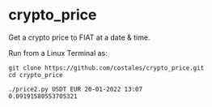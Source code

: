 # crypto_price

Get a crypto price to FIAT at a date &amp; time.

Run from a Linux Terminal as:

```
git clone https://github.com/costales/crypto_price.git
cd crypto_price

./price2.py USDT EUR 20-01-2022 13:07
0.09191580553705321
```
